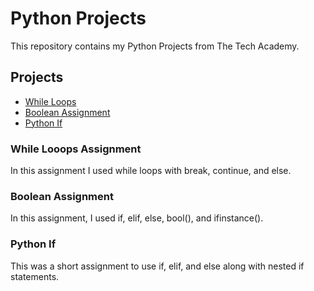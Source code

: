 # Python Projects
This repository contains my Python Projects from The Tech Academy.

## Projects
* [While Loops](https://github.com/Michaelar1/Python_Projects/commit/0e70a673f6c808bac80e581ac9f46454c3f83b40)
* [Boolean Assignment](https://github.com/Michaelar1/Python_Projects/commit/4b50514bc76b540200f6d4a28e48a90ef4e376fc)
* [Python If](https://github.com/Michaelar1/Python_Projects/commit/43d44ec30ce12ea6b7ba3eed95700b91017b79ae)

### While Looops Assignment
  In this assignment I used while loops with break, continue, and else.

### Boolean Assignment
  In this assignment, I used if, elif, else, bool(), and ifinstance().

### Python If
  This was a short assignment to use if, elif, and else along with nested if statements.

